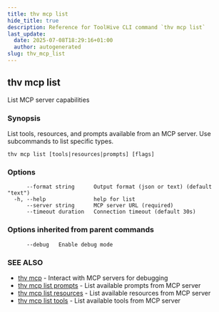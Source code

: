 ```yaml
---
title: thv mcp list
hide_title: true
description: Reference for ToolHive CLI command `thv mcp list`
last_update:
  date: 2025-07-08T18:29:16+01:00
  author: autogenerated
slug: thv_mcp_list
---
```


## thv mcp list

List MCP server capabilities

### Synopsis

List tools, resources, and prompts available from an MCP server. Use subcommands to list specific types.

```
thv mcp list [tools|resources|prompts] [flags]
```

### Options

```
      --format string      Output format (json or text) (default "text")
  -h, --help               help for list
      --server string      MCP server URL (required)
      --timeout duration   Connection timeout (default 30s)
```

### Options inherited from parent commands

```
      --debug   Enable debug mode
```

### SEE ALSO

* [thv mcp](thv_mcp.md)	 - Interact with MCP servers for debugging
* [thv mcp list prompts](thv_mcp_list_prompts.md)	 - List available prompts from MCP server
* [thv mcp list resources](thv_mcp_list_resources.md)	 - List available resources from MCP server
* [thv mcp list tools](thv_mcp_list_tools.md)	 - List available tools from MCP server


